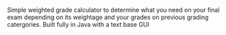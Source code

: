Simple weighted grade calculator to determine what you need on your final exam depending on its weightage and your grades on previous grading catergories.
Built fully in Java with a text base GUI
